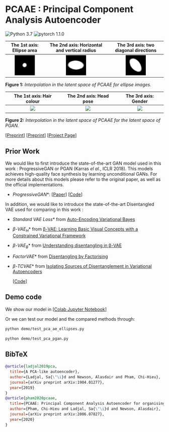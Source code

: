 # PCAAE : Principal Component Analysis Autoencoder

![Python 3.7](https://img.shields.io/badge/python-3.7-green.svg?style=plastic)
![pytorch 1.1.0](https://img.shields.io/badge/pytorch-1.1.0-green.svg?style=plastic)

The 1st axis: Ellipse area    |  The 2nd axis: Horizontal and vertical radius  | The 3rd axis: two diagonal directions
:-------------------------:|:-------------------------:|:-------------------------:
![](./doc/asset/PCAAE_z1.gif)  |  ![](./doc/asset/PCAAE_z2.gif) | ![](./doc/asset/PCAAE_z3.gif) 

**Figure 1:** *Interpolation in the latent space of PCAAE for ellipse images.*

The 1st axis: Hair colour   |  The 2nd axis: Head pose   | The 3rd axis: Gender
:-------------------------:|:-------------------------:|:-------------------------:
![](./doc/asset/PCAAE_PGAN_z1.gif)  |  ![](./doc/asset/PCAAE_PGAN_z2.gif) | ![](./doc/asset/PCAAE_PGAN_z3.gif) 

**Figure 2:** *Interpolation in the latent space of PCAAE for the latent space of PGAN.*

[[Preprint](https://arxiv.org/pdf/1904.01277.pdf)]
[[Preprint](https://arxiv.org/pdf/2006.07827.pdf)]
[[Project Page](https://github.com/chieupham/PCAAE/)]

## Prior Work

We would like to first introduce the state-of-the-art GAN model used in this work : ProgressiveGAN or PGAN (Karras *el al.*, ICLR 2018). This models achieves high-quality face synthesis by learning unconditional GANs. For more details about this models please refer to the original paper, as well as the official implementations.

* *ProgressiveGAN**:
  [[Paper](https://arxiv.org/pdf/1710.10196.pdf)]
  [[Code](https://github.com/tkarras/progressive_growing_of_gans)]

In addition, we would like to introduce the state-of-the-art Disentangled VAE used for comparing in this work : 

* *Standard VAE Loss** from [Auto-Encoding Variational Bayes](https://arxiv.org/abs/1312.6114)
* *β-VAE<sub>H</sub>** from [β-VAE: Learning Basic Visual Concepts with a Constrained Variational Framework](https://openreview.net/pdf?id=Sy2fzU9gl)
* *β-VAE<sub>B</sub>** from [Understanding disentangling in β-VAE](https://arxiv.org/abs/1804.03599)
* *FactorVAE** from [Disentangling by Factorising](https://arxiv.org/abs/1802.05983)
* *β-TCVAE** from [Isolating Sources of Disentanglement in Variational Autoencoders](https://arxiv.org/abs/1802.04942)

  [[Code](https://github.com/YannDubs/disentangling-vae)]


## Demo code

We show our model in [[Colab Jupyter Notebook](https://colab.research.google.com/github/chieupham/PCAAE/blob/main/Introduction_PCAAE.ipynb/)]

Or we can test our model and the compared methods through:

```bash
python demo/test_pca_ae_ellipses.py
```

```bash
python demo/test_pca_pgan.py
```

## BibTeX

```bibtex
@article{ladjal2019pca,
  title={A PCA-like autoencoder},
  author={Ladjal, Sa{\"\i}d and Newson, Alasdair and Pham, Chi-Hieu},
  journal={arXiv preprint arXiv:1904.01277},
  year={2019}
}
@article{pham2020pcaae,
  title={PCAAE: Principal Component Analysis Autoencoder for organising the latent space of generative networks},
  author={Pham, Chi-Hieu and Ladjal, Sa{\"\i}d and Newson, Alasdair},
  journal={arXiv preprint arXiv:2006.07827},
  year={2020}
}
```
